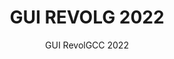<h1 style="text-align:center">GUI REVOLG 2022</h1>

<p style="text-align:center">GUI RevolGCC 2022</p>

<p>&nbsp;</p>
